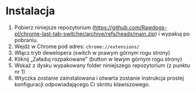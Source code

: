 # Instalacja

1. Pobierz niniejsze repozytorium (https://github.com/Rawdogs-pl/chrome-last-tab-switcher/archive/refs/heads/main.zip) i wypakuj po pobraniu.
2. Wejdź w Chrome pod adres: `chrome://extensions/`
3. Włącz tryb dewelopera (switch w prawym górnym rogu strony)
4. Kliknij „Załaduj rozpakowane” (button w lewym górnym rogu strony)
5. Wskaż z dysku wypakowany folder niniejszego repozytorium (z punktu nr 1)
6. Wtyczka zostanie zainstalowana i otwarta zostanie instrukcja prostej konfiguracji odpowiadającego Ci skrótu klawiszowego.

